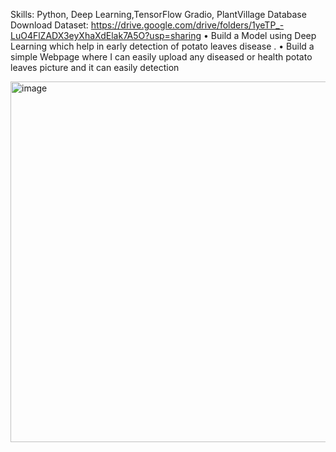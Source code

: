 Skills: Python, Deep Learning,TensorFlow Gradio, PlantVillage Database
Download Dataset: https://drive.google.com/drive/folders/1yeTP_-LuO4FlZADX3eyXhaXdElak7A5O?usp=sharing
• Build a Model using Deep Learning which help in early detection of potato leaves disease .
• Build a simple Webpage where I can easily upload any diseased or health potato leaves
picture and it can easily detection


<img width="825" height="577" alt="image" src="https://github.com/user-attachments/assets/30a527c7-641d-4878-8524-6fa581ce41e5" />
